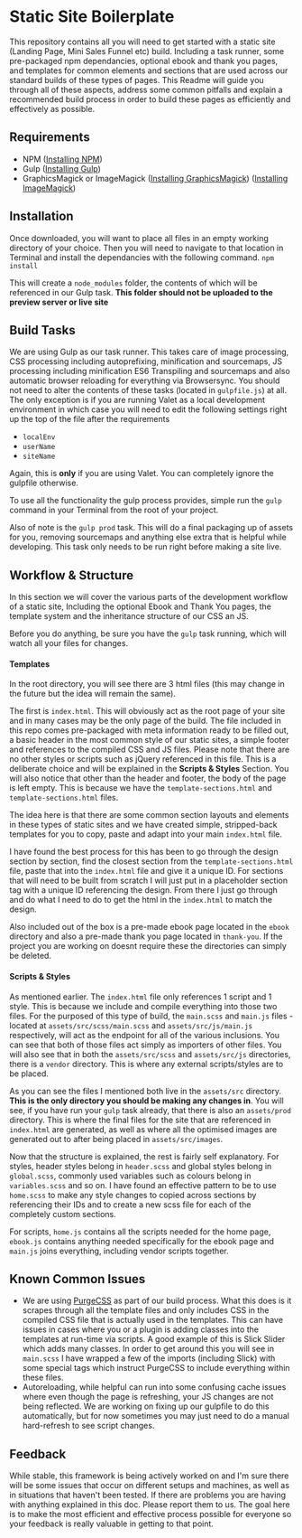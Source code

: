 # Static Site Boilerplate
This repository contains all you will need to get started with a static site (Landing Page, Mini Sales Funnel etc) build. Including a task runner, some pre-packaged npm dependancies, optional ebook and thank you pages, and templates for common elements and sections that are used across our standard builds of these types of pages. This Readme will guide you through all of these aspects, address some common pitfalls and explain a recommended build process in order to build these pages as efficiently and effectively as possible.

## Requirements
  * NPM ([Installing NPM](https://www.npmjs.com/get-npm))
  * Gulp ([Installing Gulp](https://gulpjs.com/docs/en/getting-started/quick-start))
  * GraphicsMagick or ImageMagick ([Installing GraphicsMagick](http://www.graphicsmagick.org/)) ([Installing ImageMagick](https://imagemagick.org/index.php))

## Installation
Once downloaded, you will want to place all files in an empty working directory of your choice. Then you will need to navigate to that location in Terminal and install the dependancies with the following command.
`npm install`

This will create a `node_modules` folder, the contents of which will be referenced in our Gulp task.
**This folder should not be uploaded to the preview server or live site**

## Build Tasks
We are using Gulp as our task runner. This takes care of image processing, CSS processing including autoprefixing, minification and sourcemaps, JS processing including minification ES6 Transpiling and sourcemaps and also automatic browser reloading for everything via Browsersync. You should not need to alter the contents of these tasks (located in `gulpfile.js`) at all. The only exception is if you are running Valet as a local development environment in which case you will need to edit the following settings right up the top of the file after the requirements

  * `localEnv`
  * `userName`
  * `siteName`

Again, this is **only** if you are using Valet. You can completely ignore the gulpfile otherwise. 

To use all the functionality the gulp process provides, simple run the `gulp` command in your Terminal from the root of your project.

Also of note is the `gulp prod` task. This will do a final packaging up of assets for you, removing sourcemaps and anything else extra that is helpful while developing. This task only needs to be run right before making a site live.

## Workflow & Structure
In this section we will cover the various parts of the development workflow of a static site, Including the optional Ebook and Thank You pages, the template system and the inheritance structure of our CSS an JS.

Before you do anything, be sure you have the `gulp` task running, which will watch all your files for changes.

#### Templates
In the root directory, you will see there are 3 html files (this may change in the future but the idea will remain the same).

The first is `index.html`. This will obviously act as the root page of your site and in many cases may be the only page of the build. The file included in this repo comes pre-packaged with meta information ready to be filled out, a basic header in the most common style of our static sites, a simple footer and references to the compiled CSS and JS files. Please note that there are no other styles or scripts such as jQuery referenced in this file. This is a deliberate choice and will be explained in the **Scripts & Styles** Section. You will also notice that other than the header and footer, the body of the page is left empty. This is because we have the `template-sections.html` and `template-sections.html` files.

The idea here is that there are some common section layouts and elements in these types of static sites and we have created simple, stripped-back templates for you to copy, paste and adapt into your main `index.html` file.

I have found the best process for this has been to go through the design section by section, find the closest section from the `template-sections.html` file, paste that into the `index.html` file and give it a unique ID. For sections that will need to be built from scratch I will just put in a placeholder section tag with a unique ID referencing the design. From there I just go through and do what I need to do to get the html in the `index.html` to match the design.

Also included out of the box is a pre-made ebook page located in the `ebook` directory and also a pre-made thank you page located in `thank-you`. If the project you are working on doesnt require these the directories can simply be deleted.

#### Scripts & Styles
As mentioned earlier. The `index.html` file only references 1 script and 1 style. This is because we include and compile everything into those two files. For the purposed of this type of build, the `main.scss` and `main.js` files - located at `assets/src/scss/main.scss` and `assets/src/js/main.js` respectively, will act as the endpoint for all of the various inclusions. You can see that both of those files act simply as importers of other files. You will also see that in both the `assets/src/scss` and `assets/src/js` directories, there is a `vendor` directory. This is where any external scripts/styles are to be placed.

As you can see the files I mentioned both live in the `assets/src` directory. **This is the only directory you should be making any changes in**. You will see, if you have run your `gulp` task already, that there is also an `assets/prod` directory. This is where the final files for the site that are referenced in `index.html` are generated, as well as where all the optimised images are generated out to after being placed in `assets/src/images`.

Now that the structure is explained, the rest is fairly self explanatory. For styles, header styles belong in `header.scss` and global styles belong in `global.scss`, commonly used variables such as colours belong in `variables.scss` and so on. I have found an effective pattern to be to use `home.scss` to make any style changes to copied across sections by referencing their IDs and to create a new scss file for each of the completely custom sections.

For scripts, `home.js` contains all the scripts needed for the home page, `ebook.js` contains anything needed specifically for the ebook page and `main.js` joins everything, including vendor scripts together.

## Known Common Issues
  * We are using [PurgeCSS](https://www.purgecss.com/) as part of our build process. What this does is it scrapes through all the template files and only includes CSS in the compiled CSS file that is actually used in the templates. This can have issues in cases where you or a plugin is adding classes into the templates at run-time via scripts. A good example of this is Slick Slider which adds many classes. In order to get around this you will see in `main.scss` I have wrapped a few of the imports (including Slick) with some special tags which instruct PurgeCSS to include everything within these files.
  * Autoreloading, while helpful can run into some confusing cache issues where even though the page is refreshing, your JS changes are not being reflected. We are working on fixing up our gulpfile to do this automatically, but for now sometimes you may just need to do a manual hard-refresh to see script changes.

## Feedback
While stable, this framework is being actively worked on and I'm sure there will be some issues that occur on different setups and machines, as well as in situations that haven't been tested. If there are problems you are having with anything explained in this doc. Please report them to us. The goal here is to make the most efficient and effective process possible for everyone so your feedback is really valuable in getting to that point.